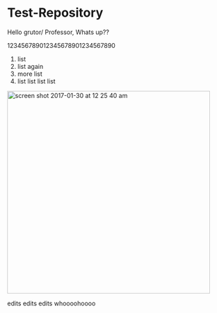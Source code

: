 # Test-Repository
Hello grutor/ Professor, Whats up??

123456789012345678901234567890

1. list 
2. list again
3. more list
4. list list list list

<img width="466" alt="screen shot 2017-01-30 at 12 25 40 am" src="https://cloud.githubusercontent.com/assets/25427982/22416319/a946c63e-e682-11e6-8cf2-b857b73e97bb.png">


edits edits edits whoooohoooo

